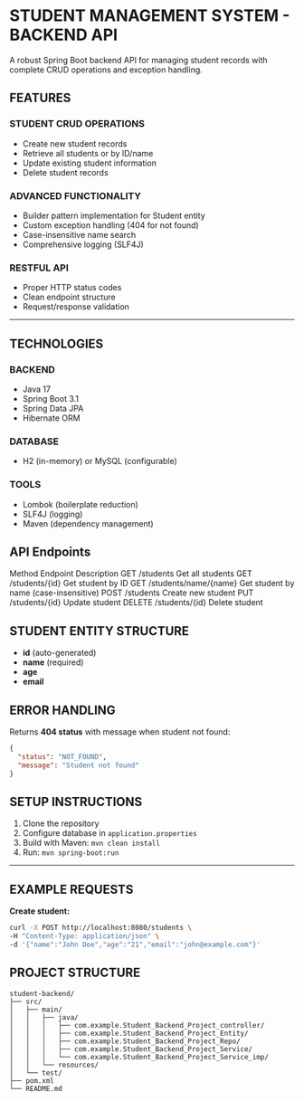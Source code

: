 # **STUDENT MANAGEMENT SYSTEM - BACKEND API**  

A robust Spring Boot backend API for managing student records with complete CRUD operations and exception handling.  



## **FEATURES**  

### **STUDENT CRUD OPERATIONS**  
- Create new student records  
- Retrieve all students or by ID/name  
- Update existing student information  
- Delete student records  

### **ADVANCED FUNCTIONALITY**  
- Builder pattern implementation for Student entity  
- Custom exception handling (404 for not found)  
- Case-insensitive name search  
- Comprehensive logging (SLF4J)  

### **RESTFUL API**  
- Proper HTTP status codes  
- Clean endpoint structure  
- Request/response validation  

---  

## **TECHNOLOGIES**  

### **BACKEND**  
- Java 17  
- Spring Boot 3.1  
- Spring Data JPA  
- Hibernate ORM  

### **DATABASE**  
- H2 (in-memory) or MySQL (configurable)  

### **TOOLS**  
- Lombok (boilerplate reduction)  
- SLF4J (logging)  
- Maven (dependency management)  



## **API Endpoints**  
Method	Endpoint	Description
GET	/students	Get all students
GET	/students/{id}	Get student by ID
GET	/students/name/{name}	Get student by name (case-insensitive)
POST	/students	Create new student
PUT	/students/{id}	Update student
DELETE	/students/{id}	Delete student



## **STUDENT ENTITY STRUCTURE**  
- **id** (auto-generated)  
- **name** (required)  
- **age**  
- **email**  



## **ERROR HANDLING**  
Returns **404 status** with message when student not found:  
```json  
{  
  "status": "NOT_FOUND",  
  "message": "Student not found"  
}  
```  

 

## **SETUP INSTRUCTIONS**  
1. Clone the repository  
2. Configure database in `application.properties`  
3. Build with Maven: `mvn clean install`  
4. Run: `mvn spring-boot:run`  

---  

## **EXAMPLE REQUESTS**  

**Create student:**  
```bash  
curl -X POST http://localhost:8080/students \  
-H "Content-Type: application/json" \  
-d '{"name":"John Doe","age":"21","email":"john@example.com"}'  
```  



## **PROJECT STRUCTURE**  
```  
student-backend/  
├── src/  
│   ├── main/  
│   │   ├── java/  
│   │   │   ├── com.example.Student_Backend_Project_controller/  
│   │   │   ├── com.example.Student_Backend_Project_Entity/  
│   │   │   ├── com.example.Student_Backend_Project_Repo/  
│   │   │   ├── com.example.Student_Backend_Project_Service/  
│   │   │   └── com.example.Student_Backend_Project_Service_imp/  
│   │   └── resources/  
│   └── test/  
├── pom.xml  
└── README.md  



